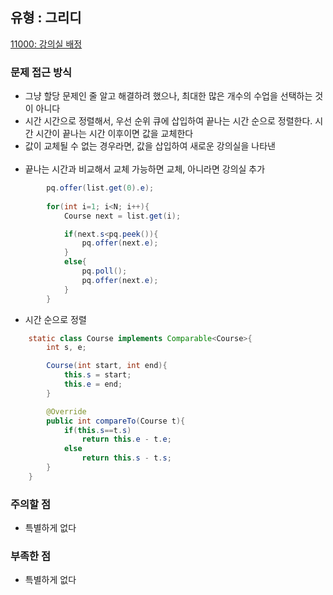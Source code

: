 ## 유형 : 그리디
[11000: 강의실 배정](https://www.acmicpc.net/problem/11000)

### 문제 접근 방식
  - 그냥 할당 문제인 줄 알고 해결하려 했으나, 최대한 많은 개수의 수업을 선택하는 것이 아니다
  - 시간 시간으로 정렬해서, 우선 순위 큐에 삽입하여 끝나는 시간 순으로 정렬한다. 시간 시간이 끝나는 시간 이후이면 값을 교체한다
  - 값이 교체될 수 없는 경우라면, 값을 삽입하여 새로운 강의실을 나타낸
<br></br>
  - 끝나는 시간과 비교해서 교체 가능하면 교체, 아니라면 강의실 추가
``` Java
        pq.offer(list.get(0).e);
        
        for(int i=1; i<N; i++){
            Course next = list.get(i);

            if(next.s<pq.peek()){
                pq.offer(next.e);
            }
            else{
                pq.poll();
                pq.offer(next.e);
            }
        }
```
  - 시간 순으로 정렬
``` Java
    static class Course implements Comparable<Course>{
        int s, e;

        Course(int start, int end){
            this.s = start;
            this.e = end;
        }

        @Override
        public int compareTo(Course t){
            if(this.s==t.s)
                return this.e - t.e;
            else
                return this.s - t.s;
        }
    }
```


### 주의할 점
  - 특별하게 없다

### 부족한 점
  - 특별하게 없다
